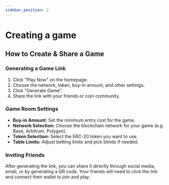 ```yaml
---
sidebar_position: 2
---
```


# Creating a game

## How to Create & Share a Game

### Generating a Game Link

1. Click "Play Now" on the homepage.
2. Choose the network, token, buy-in amount, and other settings.
3. Click "Generate Game".
4. Share the link with your friends or coin community.

### Game Room Settings

- **Buy-in Amount:** Set the minimum entry cost for the game.
- **Network Selection:** Choose the blockchain network for your game (e.g. Base, Arbitrum, Polygon).
- **Token Selection:** Select the ERC-20 token you want to use.
- **Table Limits:** Adjust betting limits and pick blinds if needed.

### Inviting Friends

After generating the link, you can share it directly through social media, email, or by generating a QR code. Your friends will need to click the link and connect their wallet to join and play.
